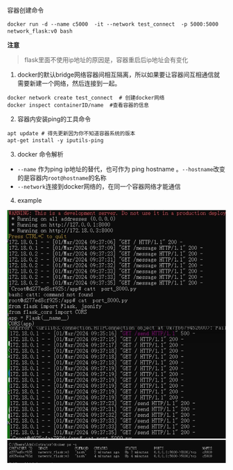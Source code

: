 容器创建命令
```
docker run -d --name c5000  -it --network test_connect  -p 5000:5000 network_flask:v0 bash
```
**注意**
> flask里面不使用ip地址的原因是，容器重启后ip地址会有变化

1. docker的默认bridge网络容器间相互隔离，所以如果要让容器间互相通信就需要新建一个网络，然后连接到一起。
```
docker network create test_connect  # 创建docker网络
docker inspect containerID/name  #查看容器的信息
```
2. 容器内安装ping的工具命令
```
apt update # 得先更新因为你不知道容器系统的版本
apt-get install -y iputils-ping
```
3. docker 命令解析
- `--name` 作为ping ip地址的替代，也可作为 ping hostname 。`--hostname`改变的是容器内`root@hostname`的名称
- `--network`连接到docker网络的，在同一个容器网络才能通信
4. example 
<img src='success.jpg'>
<img src='dockerpsa.jpg'>
